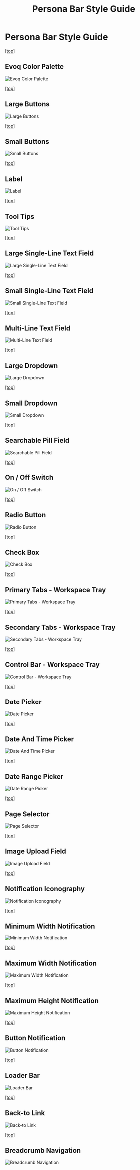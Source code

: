 ﻿---
uid: persona-bar-style-guide
topic: persona-bar-style-guide
locale: en
title: Persona Bar Style Guide
dnneditions:
dnnversion: 09.02.00
parent-topic: designer-references
related-topics: theme-objects-1,dnn-manifest-schema,designers-included-modules-overview,requirements,product-versions,dnn-overview,control-bar-to-persona-bar,persona-bar-by-role,dnn-license,DNN-security,more-resources
links: ["[DNN UX Guide](https://uxguide.dnnsoftware.com/)"]
---
<a name="ref-persona-bar-style-guide__pagetoc"></a>

# Persona Bar Style Guide


[\[top\]](#ref-persona-bar-style-guide__pagetoc)


## Evoq Color Palette
![Evoq Color Palette](/images/gra-pbarstyles-01-evoq-color-palette.png)



[\[top\]](#ref-persona-bar-style-guide__pagetoc)


## Large Buttons
![Large Buttons](/images/gra-pbarstyles-04-large-buttons.png)



[\[top\]](#ref-persona-bar-style-guide__pagetoc)


## Small Buttons
![Small Buttons](/images/gra-pbarstyles-05-small-buttons.png)



[\[top\]](#ref-persona-bar-style-guide__pagetoc)


## Label
![Label](/images/gra-pbarstyles-20-label.png)



[\[top\]](#ref-persona-bar-style-guide__pagetoc)


## Tool Tips
![Tool Tips](/images/gra-pbarstyles-16-tool-tips.png)



[\[top\]](#ref-persona-bar-style-guide__pagetoc)


## Large Single-Line Text Field
![Large Single-Line Text Field](/images/gra-pbarstyles-06-large-single-line-text-field.png)



[\[top\]](#ref-persona-bar-style-guide__pagetoc)


## Small Single-Line Text Field
![Small Single-Line Text Field](/images/gra-pbarstyles-07-small-single-line-text-field.png)



[\[top\]](#ref-persona-bar-style-guide__pagetoc)


## Multi-Line Text Field
![Multi-Line Text Field](/images/gra-pbarstyles-08-multi-line-text-field.png)



[\[top\]](#ref-persona-bar-style-guide__pagetoc)


## Large Dropdown
![Large Dropdown](/images/gra-pbarstyles-09-large-dropdown.png)



[\[top\]](#ref-persona-bar-style-guide__pagetoc)


## Small Dropdown
![Small Dropdown](/images/gra-pbarstyles-10-small-dropdown.png)



[\[top\]](#ref-persona-bar-style-guide__pagetoc)


## Searchable Pill Field
![Searchable Pill Field](/images/gra-pbarstyles-22-searchable-pill-field.png)



[\[top\]](#ref-persona-bar-style-guide__pagetoc)


## On / Off Switch
![On / Off Switch](/images/gra-pbarstyles-11-on-off-switch.png)



[\[top\]](#ref-persona-bar-style-guide__pagetoc)


## Radio Button
![Radio Button](/images/gra-pbarstyles-12-radio-button.png)



[\[top\]](#ref-persona-bar-style-guide__pagetoc)


## Check Box
![Check Box](/images/gra-pbarstyles-24-check-box.png)



[\[top\]](#ref-persona-bar-style-guide__pagetoc)


## Primary Tabs - Workspace Tray
![Primary Tabs - Workspace Tray](/images/gra-pbarstyles-13-primary-tabs-workspace-tray.png)



[\[top\]](#ref-persona-bar-style-guide__pagetoc)


## Secondary Tabs - Workspace Tray
![Secondary Tabs - Workspace Tray](/images/gra-pbarstyles-14-secondary-tabs-workspace-tray.png)



[\[top\]](#ref-persona-bar-style-guide__pagetoc)


## Control Bar - Workspace Tray
![Control Bar - Workspace Tray](/images/gra-pbarstyles-15-control-bar-workspace-tray.png)



[\[top\]](#ref-persona-bar-style-guide__pagetoc)


## Date Picker
![Date Picker](/images/gra-pbarstyles-17-date-picker.png)



[\[top\]](#ref-persona-bar-style-guide__pagetoc)


## Date And Time Picker
![Date And Time Picker](/images/gra-pbarstyles-18-date-and-time-picker.png)



[\[top\]](#ref-persona-bar-style-guide__pagetoc)


## Date Range Picker
![Date Range Picker](/images/gra-pbarstyles-19-date-range-picker.png)



[\[top\]](#ref-persona-bar-style-guide__pagetoc)


## Page Selector
![Page Selector](/images/gra-pbarstyles-23-page-selector.png)



[\[top\]](#ref-persona-bar-style-guide__pagetoc)


## Image Upload Field
![Image Upload Field](/images/gra-pbarstyles-21-image-upload-field.png)



[\[top\]](#ref-persona-bar-style-guide__pagetoc)


## Notification Iconography
![Notification Iconography](/images/gra-pbarstyles-25-notification-iconography.png)



[\[top\]](#ref-persona-bar-style-guide__pagetoc)


## Minimum Width Notification
![Minimum Width Notification](/images/gra-pbarstyles-26-minimum-width-notification.png)



[\[top\]](#ref-persona-bar-style-guide__pagetoc)


## Maximum Width Notification
![Maximum Width Notification](/images/gra-pbarstyles-27-maximum-width-notification.png)



[\[top\]](#ref-persona-bar-style-guide__pagetoc)


## Maximum Height Notification
![Maximum Height Notification](/images/gra-pbarstyles-28-maximum-height-notification.png)



[\[top\]](#ref-persona-bar-style-guide__pagetoc)


## Button Notification
![Button Notification](/images/gra-pbarstyles-29-button-notification.png)



[\[top\]](#ref-persona-bar-style-guide__pagetoc)


## Loader Bar
![Loader Bar](/images/gra-pbarstyles-30-loader-bar.png)



[\[top\]](#ref-persona-bar-style-guide__pagetoc)


## Back-to Link
![Back-to Link](/images/gra-pbarstyles-32-back-to-link.png)



[\[top\]](#ref-persona-bar-style-guide__pagetoc)


## Breadcrumb Navigation
![Breadcrumb Navigation](/images/gra-pbarstyles-33-breadcrumb-navigation.png)

